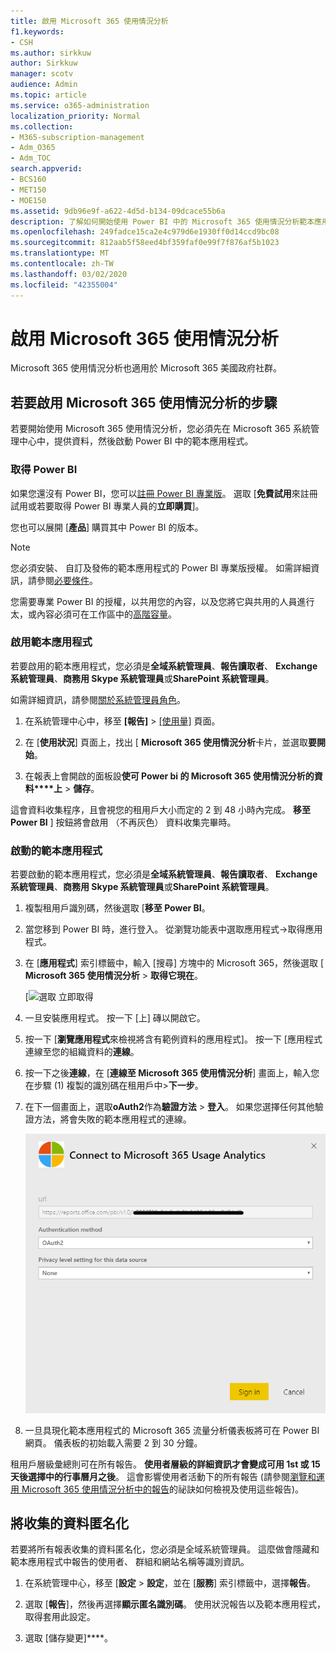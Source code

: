```yaml
---
title: 啟用 Microsoft 365 使用情況分析
f1.keywords:
- CSH
ms.author: sirkkuw
author: Sirkkuw
manager: scotv
audience: Admin
ms.topic: article
ms.service: o365-administration
localization_priority: Normal
ms.collection:
- M365-subscription-management
- Adm_O365
- Adm_TOC
search.appverid:
- BCS160
- MET150
- MOE150
ms.assetid: 9db96e9f-a622-4d5d-b134-09dcace55b6a
description: 了解如何開始使用 Power BI 中的 Microsoft 365 使用情況分析範本應用程式租用戶收集資料。
ms.openlocfilehash: 249fadce15ca2e4c979d6e1930ff0d14ccd9bc08
ms.sourcegitcommit: 812aab5f58eed4bf359faf0e99f7f876af5b1023
ms.translationtype: MT
ms.contentlocale: zh-TW
ms.lasthandoff: 03/02/2020
ms.locfileid: "42355004"
---
```

# <a name="enable-microsoft-365-usage-analytics"></a>啟用 Microsoft 365 使用情況分析

Microsoft 365 使用情況分析也適用於 Microsoft 365 美國政府社群。
  
## <a name="steps-to-enable-microsoft-365-usage-analytics"></a>若要啟用 Microsoft 365 使用情況分析的步驟

若要開始使用 Microsoft 365 使用情況分析，您必須先在 Microsoft 365 系統管理中心中，提供資料，然後啟動 Power BI 中的範本應用程式。
  
### <a name="get-power-bi"></a>取得 Power BI

如果您還沒有 Power BI，您可以[註冊 Power BI 專業版](https://go.microsoft.com/fwlink/p/?linkid=845347)。 選取 [**免費試用**來註冊試用或若要取得 Power BI 專業人員的**立即購買**]。
  
  
您也可以展開 [**產品**] 購買其中 Power BI 的版本。 

> [!NOTE]
> 您必須安裝、 自訂及發佈的範本應用程式的 Power BI 專業版授權。 如需詳細資訊，請參閱[必要條件](https://docs.microsoft.com/power-bi/service-template-apps-install-distribute?source=docs#prerequisites)。

您需要專業 Power BI 的授權，以共用您的內容，以及您將它與共用的人員進行太，或內容必須可在工作區中的[高階容量](https://docs.microsoft.com/power-bi/service-premium-what-is)。 
  
### <a name="enable-the-template-app"></a>啟用範本應用程式

若要啟用的範本應用程式，您必須是**全域系統管理員**、**報告讀取者**、 **Exchange 系統管理員**、**商務用 Skype 系統管理員**或**SharePoint 系統管理員**。 
  
如需詳細資訊，請參閱[關於系統管理員角色](../add-users/about-admin-roles.md)。 
  
1. 在系統管理中心中，移至 **[報告]** \> <a href="https://go.microsoft.com/fwlink/p/?linkid=2074756" target="_blank">[使用量]</a> 頁面。 
    
2. 在 [**使用狀況**] 頁面上，找出 [ **Microsoft 365 使用情況分析**卡片，並選取**要開始**。
    
3. 在報表上會開啟的面板設**使可 Power bi 的 Microsoft 365 使用情況分析的資料****上** \> **儲存**。 
  
這會資料收集程序，且會視您的租用戶大小而定的 2 到 48 小時內完成。 **移至 Power BI** ] 按鈕將會啟用 （不再灰色） 資料收集完畢時。 
    
### <a name="initiate-the-template-app"></a>啟動的範本應用程式

若要啟動的範本應用程式，您必須是**全域系統管理員**、**報告讀取者**、 **Exchange 系統管理員**、**商務用 Skype 系統管理員**或**SharePoint 系統管理員**。 
  
1. 複製租用戶識別碼，然後選取 [**移至 Power BI**。
    
2.  當您移到 Power BI 時，進行登入。 從瀏覽功能表中選取應用程式->取得應用程式。    
  
3. 在 [**應用程式**] 索引標籤中，輸入 [搜尋] 方塊中的 Microsoft 365，然後選取 [ **Microsoft 365 使用情況分析** \> **取得它現在**。

    [![選取 [立即取得](../../media/78102250-9874-4a32-8365-436f13560b52.png)](https://app.powerbi.com/groups/me/getapps/services/cia_microsoft365.microsoft-365-usage-analytics)
    
4.  一旦安裝應用程式。 按一下 [上] 磚以開啟它。

5.  按一下 [**瀏覽應用程式**來檢視將含有範例資料的應用程式]。 按一下 [應用程式連線至您的組織資料的**連線**。

6.  按一下之後**連線**，在 [**連線至 Microsoft 365 使用情況分析**] 畫面上，輸入您在步驟 (1) 複製的識別碼在租用戶中\>**下一步**。
    
7. 在下一個畫面上，選取**oAuth2**作為**驗證方法** \> **登入**。 如果您選擇任何其他驗證方法，將會失敗的範本應用程式的連線。
    
    ![Choose oAuth2 as authentication method](../../media/ac85a360-c278-4c60-8aa3-68f4828f1d96.png)
  
8. 一旦具現化範本應用程式的 Microsoft 365 流量分析儀表板將可在 Power BI 網頁。 儀表板的初始載入需要 2 到 30 分鐘。
  
租用戶層級彙總則可在所有報告。 **使用者層級的詳細資訊才會變成可用 1st 或 15 天後選擇中的行事曆月之後**。 這會影響使用者活動下的所有報告 (請參閱[瀏覽和運用 Microsoft 365 使用情況分析中的報告](navigate-and-utilize-reports.md)的祕訣如何檢視及使用這些報告)。
    
## <a name="make-the-collected-data-anonymous"></a>將收集的資料匿名化

若要將所有報表收集的資料匿名化，您必須是全域系統管理員。 這麼做會隱藏和範本應用程式中報告的使用者、 群組和網站名稱等識別資訊。
  
1. 在系統管理中心，移至 [**設定** \> **設定**，並在 [**服務**] 索引標籤中，選擇**報告**。
    
2. 選取 [**報告**]，然後再選擇**顯示匿名識別碼**。 使用狀況報告以及範本應用程式，取得套用此設定。
  
3. 選取 [儲存變更]****。
